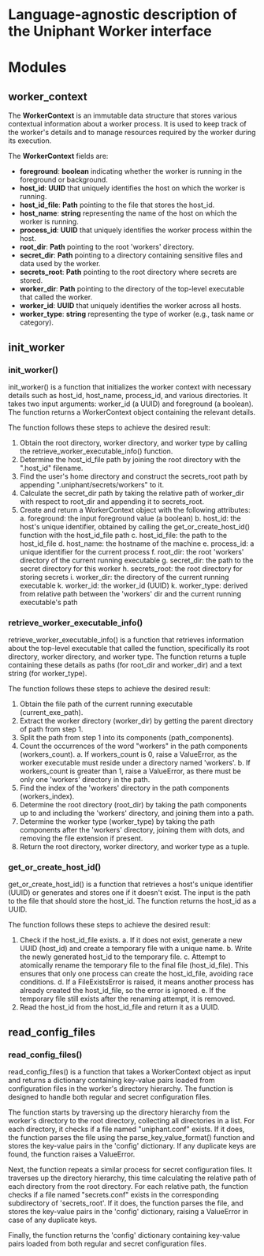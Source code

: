 # Language-agnostic description of the Uniphant Worker interface

# Modules

## worker_context
The **WorkerContext** is an immutable data structure that stores various contextual information about a worker process.
It is used to keep track of the worker's details and to manage resources required by the worker
during its execution.

The **WorkerContext** fields are:

- **foreground**: **boolean** indicating whether the worker is running in the foreground or background.
- **host_id**: **UUID** that uniquely identifies the host on which the worker is running.
- **host_id_file**: **Path** pointing to the file that stores the host_id.
- **host_name**: **string** representing the name of the host on which the worker is running.
- **process_id**: **UUID** that uniquely identifies the worker process within the host.
- **root_dir**: **Path** pointing to the root 'workers' directory.
- **secret_dir**: **Path** pointing to a directory containing sensitive files and data used by the worker.
- **secrets_root**: **Path** pointing to the root directory where secrets are stored.
- **worker_dir**: **Path** pointing to the directory of the top-level executable that called the worker.
- **worker_id**: **UUID** that uniquely identifies the worker across all hosts.
- **worker_type**: **string** representing the type of worker (e.g., task name or category).

## init_worker

### init_worker()
init_worker() is a function that initializes the worker context with necessary details
such as host_id, host_name, process_id, and various directories.
It takes two input arguments: worker_id (a UUID) and foreground (a boolean).
The function returns a WorkerContext object containing the relevant details.

The function follows these steps to achieve the desired result:

1. Obtain the root directory, worker directory, and worker type by calling the retrieve_worker_executable_info() function.
2. Determine the host_id_file path by joining the root directory with the ".host_id" filename.
3. Find the user's home directory and construct the secrets_root path by appending ".uniphant/secrets/workers" to it.
4. Calculate the secret_dir path by taking the relative path of worker_dir with respect to root_dir
   and appending it to secrets_root.
5. Create and return a WorkerContext object with the following attributes:
    a. foreground: the input foreground value (a boolean)
    b. host_id: the host's unique identifier, obtained by calling the get_or_create_host_id() function
       with the host_id_file path
    c. host_id_file: the path to the host_id_file
    d. host_name: the hostname of the machine
    e. process_id: a unique identifier for the current process
    f. root_dir: the root 'workers' directory of the current running executable
    g. secret_dir: the path to the secret directory for this worker
    h. secrets_root: the root directory for storing secrets
    i. worker_dir: the directory of the current running executable
    k. worker_id: the worker_id (UUID)
    k. worker_type: derived from relative path between the 'workers' dir and the current running executable's path

### retrieve_worker_executable_info()

retrieve_worker_executable_info() is a function that retrieves information about the top-level executable that called
the function, specifically its root directory, worker directory, and worker type. The function returns a tuple
containing these details as paths (for root_dir and worker_dir) and a text string (for worker_type).

The function follows these steps to achieve the desired result:

1. Obtain the file path of the current running executable (current_exe_path).
2. Extract the worker directory (worker_dir) by getting the parent directory of path from step 1.
3. Split the path from step 1 into its components (path_components).
4. Count the occurrences of the word "workers" in the path components (workers_count).
    a. If workers_count is 0, raise a ValueError,
       as the worker executable must reside under a directory named 'workers'.
    b. If workers_count is greater than 1, raise a ValueError,
       as there must be only one 'workers' directory in the path.
5. Find the index of the 'workers' directory in the path components (workers_index).
6. Determine the root directory (root_dir) by taking the path components up to and including the 'workers' directory,
   and joining them into a path.
7. Determine the worker type (worker_type) by taking the path components after the 'workers' directory, joining them
   with dots, and removing the file extension if present.
8. Return the root directory, worker directory, and worker type as a tuple.

### get_or_create_host_id()
get_or_create_host_id() is a function that retrieves a host's unique identifier (UUID) or generates and stores one
if it doesn't exist. The input is the path to the file that should store the host_id.
The function returns the host_id as a UUID.

The function follows these steps to achieve the desired result:

1. Check if the host_id_file exists.
    a. If it does not exist, generate a new UUID (host_id) and create a temporary file with a unique name.
    b. Write the newly generated host_id to the temporary file.
    c. Attempt to atomically rename the temporary file to the final file (host_id_file).
    This ensures that only one process can create the host_id_file, avoiding race conditions.
    d. If a FileExistsError is raised, it means another process has already created the host_id_file,
    so the error is ignored.
    e. If the temporary file still exists after the renaming attempt, it is removed.
2. Read the host_id from the host_id_file and return it as a UUID.

## read_config_files

### read_config_files()

read_config_files() is a function that takes a WorkerContext object as input and returns a dictionary containing
key-value pairs loaded from configuration files in the worker's directory hierarchy. The function is designed to handle
both regular and secret configuration files.

The function starts by traversing up the directory hierarchy from the worker's directory to the root directory,
collecting all directories in a list. For each directory, it checks if a file named "uniphant.conf" exists. If it does,
the function parses the file using the parse_key_value_format() function and stores the key-value pairs in the 'config'
dictionary. If any duplicate keys are found, the function raises a ValueError.

Next, the function repeats a similar process for secret configuration files. It traverses up the directory hierarchy,
this time calculating the relative path of each directory from the root directory. For each relative path, the function
checks if a file named "secrets.conf" exists in the corresponding subdirectory of 'secrets_root'. If it does,
the function parses the file, and stores the key-value pairs in the 'config' dictionary, raising a ValueError in case
of any duplicate keys.

Finally, the function returns the 'config' dictionary containing key-value pairs loaded from both regular and secret
configuration files.
